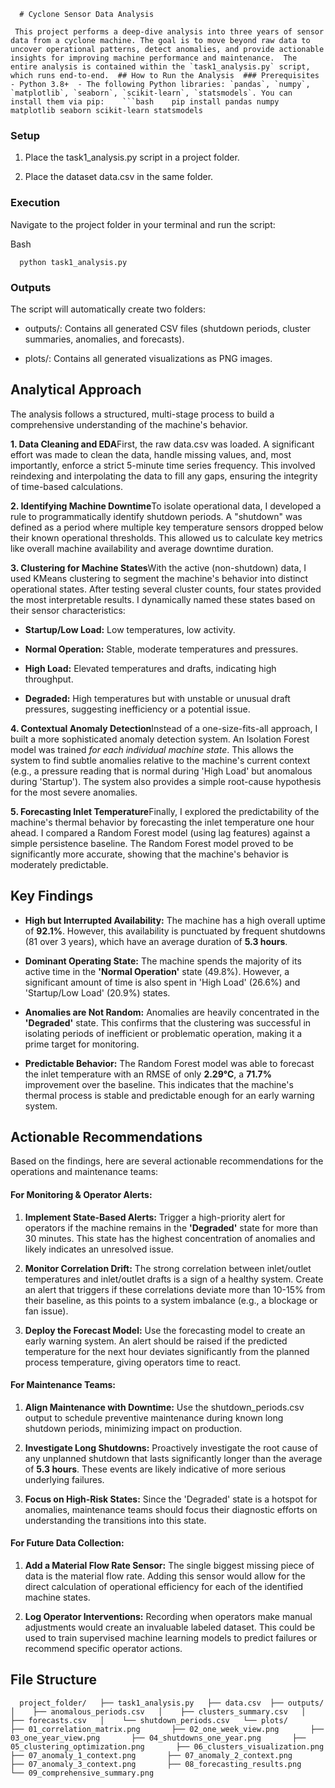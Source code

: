 ``   # Cyclone Sensor Data Analysis ``

``  This project performs a deep-dive analysis into three years of sensor data from a cyclone machine. The goal is to move beyond raw data to uncover operational patterns, detect anomalies, and provide actionable insights for improving machine performance and maintenance.  The entire analysis is contained within the `task1_analysis.py` script, which runs end-to-end.  ## How to Run the Analysis  ### Prerequisites  - Python 3.8+  - The following Python libraries: `pandas`, `numpy`, `matplotlib`, `seaborn`, `scikit-learn`, `statsmodels`. You can install them via pip:    ```bash    pip install pandas numpy matplotlib seaborn scikit-learn statsmodels   ``

### Setup

1.  Place the task1\_analysis.py script in a project folder.
    
2.  Place the dataset data.csv in the same folder.
    

### Execution

Navigate to the project folder in your terminal and run the script:

Bash

`   python task1_analysis.py   `

### Outputs

The script will automatically create two folders:

*   outputs/: Contains all generated CSV files (shutdown periods, cluster summaries, anomalies, and forecasts).
    
*   plots/: Contains all generated visualizations as PNG images.
    

Analytical Approach
-------------------

The analysis follows a structured, multi-stage process to build a comprehensive understanding of the machine's behavior.

**1\. Data Cleaning and EDA**First, the raw data.csv was loaded. A significant effort was made to clean the data, handle missing values, and, most importantly, enforce a strict 5-minute time series frequency. This involved reindexing and interpolating the data to fill any gaps, ensuring the integrity of time-based calculations.

**2\. Identifying Machine Downtime**To isolate operational data, I developed a rule to programmatically identify shutdown periods. A "shutdown" was defined as a period where multiple key temperature sensors dropped below their known operational thresholds. This allowed us to calculate key metrics like overall machine availability and average downtime duration.

**3\. Clustering for Machine States**With the active (non-shutdown) data, I used KMeans clustering to segment the machine's behavior into distinct operational states. After testing several cluster counts, four states provided the most interpretable results. I dynamically named these states based on their sensor characteristics:

*   **Startup/Low Load:** Low temperatures, low activity.
    
*   **Normal Operation:** Stable, moderate temperatures and pressures.
    
*   **High Load:** Elevated temperatures and drafts, indicating high throughput.
    
*   **Degraded:** High temperatures but with unstable or unusual draft pressures, suggesting inefficiency or a potential issue.
    

**4\. Contextual Anomaly Detection**Instead of a one-size-fits-all approach, I built a more sophisticated anomaly detection system. An Isolation Forest model was trained _for each individual machine state_. This allows the system to find subtle anomalies relative to the machine's current context (e.g., a pressure reading that is normal during 'High Load' but anomalous during 'Startup'). The system also provides a simple root-cause hypothesis for the most severe anomalies.

**5\. Forecasting Inlet Temperature**Finally, I explored the predictability of the machine's thermal behavior by forecasting the inlet temperature one hour ahead. I compared a Random Forest model (using lag features) against a simple persistence baseline. The Random Forest model proved to be significantly more accurate, showing that the machine's behavior is moderately predictable.

Key Findings
------------

*   **High but Interrupted Availability:** The machine has a high overall uptime of **92.1%**. However, this availability is punctuated by frequent shutdowns (81 over 3 years), which have an average duration of **5.3 hours**.
    
*   **Dominant Operating State:** The machine spends the majority of its active time in the **'Normal Operation'** state (49.8%). However, a significant amount of time is also spent in 'High Load' (26.6%) and 'Startup/Low Load' (20.9%) states.
    
*   **Anomalies are Not Random:** Anomalies are heavily concentrated in the **'Degraded'** state. This confirms that the clustering was successful in isolating periods of inefficient or problematic operation, making it a prime target for monitoring.
    
*   **Predictable Behavior:** The Random Forest model was able to forecast the inlet temperature with an RMSE of only **2.29°C**, a **71.7%** improvement over the baseline. This indicates that the machine's thermal process is stable and predictable enough for an early warning system.
    

Actionable Recommendations
--------------------------

Based on the findings, here are several actionable recommendations for the operations and maintenance teams:

#### For Monitoring & Operator Alerts:

1.  **Implement State-Based Alerts:** Trigger a high-priority alert for operators if the machine remains in the **'Degraded'** state for more than 30 minutes. This state has the highest concentration of anomalies and likely indicates an unresolved issue.
    
2.  **Monitor Correlation Drift:** The strong correlation between inlet/outlet temperatures and inlet/outlet drafts is a sign of a healthy system. Create an alert that triggers if these correlations deviate more than 10-15% from their baseline, as this points to a system imbalance (e.g., a blockage or fan issue).
    
3.  **Deploy the Forecast Model:** Use the forecasting model to create an early warning system. An alert should be raised if the predicted temperature for the next hour deviates significantly from the planned process temperature, giving operators time to react.
    

#### For Maintenance Teams:

1.  **Align Maintenance with Downtime:** Use the shutdown\_periods.csv output to schedule preventive maintenance during known long shutdown periods, minimizing impact on production.
    
2.  **Investigate Long Shutdowns:** Proactively investigate the root cause of any unplanned shutdown that lasts significantly longer than the average of **5.3 hours**. These events are likely indicative of more serious underlying failures.
    
3.  **Focus on High-Risk States:** Since the 'Degraded' state is a hotspot for anomalies, maintenance teams should focus their diagnostic efforts on understanding the transitions into this state.
    

#### For Future Data Collection:

1.  **Add a Material Flow Rate Sensor:** The single biggest missing piece of data is the material flow rate. Adding this sensor would allow for the direct calculation of operational efficiency for each of the identified machine states.
    
2.  **Log Operator Interventions:** Recording when operators make manual adjustments would create an invaluable labeled dataset. This could be used to train supervised machine learning models to predict failures or recommend specific operator actions.
    

File Structure
--------------

`   project_folder/  
├── task1_analysis.py  
├── data.csv  ├── outputs/  
│   
├── anomalous_periods.csv  
│   
├── clusters_summary.csv  
│   
├── forecasts.csv  
│   
└── shutdown_periods.csv  
└── plots/      
├── 01_correlation_matrix.png      
├── 02_one_week_view.png      
├── 03_one_year_view.png      
├── 04_shutdowns_one_year.png      
├── 05_clustering_optimization.png      
├── 06_clusters_visualization.png      
├── 07_anomaly_1_context.png      
├── 07_anomaly_2_context.png      
├── 07_anomaly_3_context.png      
├── 08_forecasting_results.png      
└── 09_comprehensive_summary.png   `

